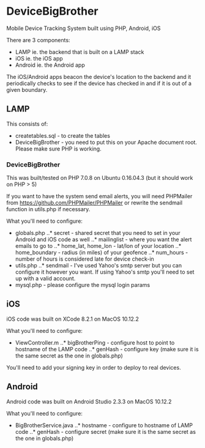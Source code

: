 # DeviceBigBrother
Mobile Device Tracking System built using PHP, Android, iOS

There are 3 components:
* LAMP ie. the backend that is built on a LAMP stack
* iOS ie. the iOS app
* Android ie. the Android app

The iOS/Android apps beacon the device's location to the backend and it periodically checks to see if the device has checked in and if it is out of a given boundary.

## LAMP

This consists of:
* createtables.sql - to create the tables
* DeviceBigBrother - you need to put this on your Apache document root. Please make sure PHP is working. 

### DeviceBigBrother

This was built/tested on PHP 7.0.8 on Ubuntu 0.16.04.3 (but it should work on PHP > 5)

If you want to have the system send email alerts, you will need PHPMailer from https://github.com/PHPMailer/PHPMailer or rewrite the sendmail function in utils.php if necessary.

What you'll need to configure:
* globals.php
..* secret - shared secret that you need to set in your Android and iOS code as well
..* mailinglist - where you want the alert emails to go to
..* home_lat, home_lon - lat/lon of your location
..* home_boundary - radius (in miles) of your geofence
..* num_hours - number of hours is considered late for device check-in
* utils.php
..* sendmail - I've used Yahoo's smtp server but you can configure it however you want. If using Yahoo's smtp you'll need to set up with a valid account. 
* mysql.php - please configure the mysql login params

## iOS

iOS code was built on XCode 8.2.1 on MacOS 10.12.2

What you'll need to configure:
* ViewController.m 
..* bigBrotherPing - configure host to point to hostname of the LAMP code
..* genHash - configure key (make sure it is the same secret as the one in globals.php)

You'll need to add your signing key in order to deploy to real devices.

## Android

Android code was built on Android Studio 2.3.3 on MacOS 10.12.2

What you'll need to configure:
* BigBrotherService.java
..* hostname - configure to hostname of LAMP code
..* genHash - configure secret (make sure it is the same secret as the one in globals.php)
